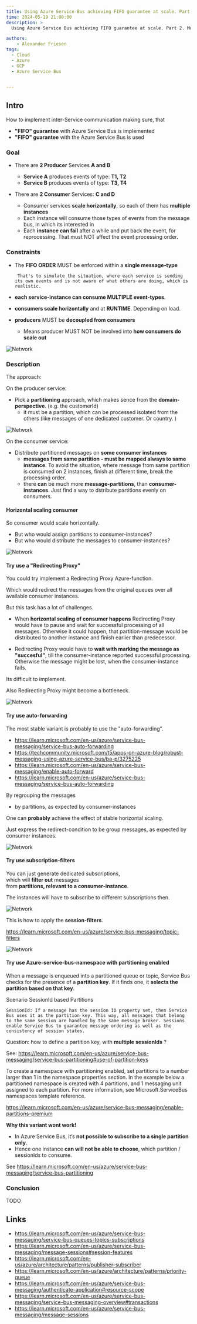```yaml
---
title: Using Azure Service Bus achieving FIFO guarantee at scale. Part 2. Multiple message types per instance.
time: 2024-05-19 21:00:00
description: >
  Using Azure Service Bus achieving FIFO guarantee at scale. Part 2. Multiple message types per instance.

authors:
    - Alexander Friesen
tags:
  - Cloud
  - Azure
  - GCP
  - Azure Service Bus


---
```


## Intro

How to implement inter-Service communication
making sure, that 
 - **"FIFO" guarantee** with  Azure Service Bus is implemented
 - **"FIFO" guarantee** with the Azure Service Bus is used


### Goal

 - There are **2 Producer** Services **A and B**
   - **Service A** produces events of type: **T1, T2**
   - **Service B** produces events of type: **T3, T4**

 - There are **2 Consumer** Services: **C and D**
   - Consumer services **scale horizontally**, so each of them has **multiple instances**
   - Each instance will consume those types of events from the message bus, in which its interested in
   - Each **instance can fail** after a while and put back the event, for reprocessing. That must NOT affect the event processing order.

### Constraints

 - The  **FIFO ORDER** MUST be enforced within a **single message-type**


        That's to simulate the situation, where each service is sending its own events and is not aware of what others are doing, which is realistic.



- **each service-instance can consume MULTIPLE event-types**.
- **consumers scale horizontally** and at **RUNTIME**. Depending on load.
- **producers** MUST be **decoupled from consumers** 
  - Means producer MUST NOT be involved into **how consumers do scale out**



![Network](./article00048/target.drawio.png)


### Description

The approach:

On the producer service:
- Pick a **partitioning** approach, which makes sence from the **domain-perspective**. (e.g. the customerId)
  - it must be a partition, which can be processed isolated from the others (like messages of one dedicated customer. Or country. )

![Network](./article00048/partitioningToOneService-oneinstance.png)


On the consumer service:
- Distribute partitioned messages on **some consumer instances**
  - **messages from same partition - must be mapped always to same instance**. To avoid the situation, where message from same partition is consumed on 2 instances, finish at different time, break the processing order.
  - there **can** be much more **message-partitions**, than **consumer-instances**. Just find a way to dstribute partitions evenly on consumers.


#### Horizontal scaling consumer

So consumer  would scale horizontally.

- But who would assign partitions to consumer-instances?
- But who would distribute the messages to consumer-instances?

![Network](./article00048/partitioningToOneService-multiinstance.png)

#### Try use a "Redirecting Proxy"

You could try implement a Redirecting Proxy Azure-function.

Which would redirect the messages from the original queues
over all available consumer instances.

But this task has a lot of challenges.

- When **horizontal scaling of consumer happens**
Redirecting Proxy would have to pause and wait for successful processing of all messages.
Otherwise it could happen, that partition-message would be distributed to another instance and finish earlier than predecessor.

- Redirecting Proxy would have to **wait
with marking the message as "succesful"**,
till the consumer-instance reported successful processing. Otherwise the message might be lost, when the consumer-instance fails.

Its difficult to implement.

Also Redirecting Proxy might become a bottleneck.

![Network](./article00048/partitioningToOneService-multiinstance-marshaller.png)


#### Try use auto-forwarding

The most stable variant is probably to use the "auto-forwarding".

- <https://learn.microsoft.com/en-us/azure/service-bus-messaging/service-bus-auto-forwarding>
- <https://techcommunity.microsoft.com/t5/apps-on-azure-blog/robust-messaging-using-azure-service-bus/ba-p/3275225>
- <https://learn.microsoft.com/en-us/azure/service-bus-messaging/enable-auto-forward>
- <https://learn.microsoft.com/en-us/azure/service-bus-messaging/service-bus-auto-forwarding>

By regrouping the messages 
- by partitions, as expected by consumer-instances

One can **probably** achieve the effect of stable horizontal scaling.

Just express the redirect-condition to be group messages, as expected by consumer instances.

![Network](./article00048/redirectCondition.png)



#### Try use subscription-filters

You can just generate dedicated subscriptions, <br>
which will **filter out** messages <br>
from **partitions, relevant to a consumer-instance**.

The instances will have to subscribe to different subscriptions then.


![Network](./article00048/partitioningToOneService-multiinstance-subscriptionfilters.png)

This is how to apply the **session-filters**.

<https://learn.microsoft.com/en-us/azure/service-bus-messaging/topic-filters>


![Network](./article00048/sessionFilters.png)


#### Try use Azure-service-bus-namespace with partitioning enabled

When a message is enqueued into a partitioned queue or topic, Service Bus checks for the presence of a **partition key**. If it finds one, it **selects the partition based on that key**.

Scenario SessionId based Partitions

    SessionId: If a message has the session ID property set, then Service Bus uses it as the partition key. This way, all messages that belong to the same session are handled by the same message broker. Sessions enable Service Bus to guarantee message ordering as well as the consistency of session states.


Question: how to define a partition key, with **multiple sessionIds** ?

See:
<https://learn.microsoft.com/en-us/azure/service-bus-messaging/service-bus-partitioning#use-of-partition-keys>

To create a namespace with partitioning enabled, set partitions to a number larger than 1 in the namespace properties section. In the example below a partitioned namespace is created with 4 partitions, and 1 messaging unit assigned to each partition. For more information, see Microsoft.ServiceBus namespaces template reference.


<https://learn.microsoft.com/en-us/azure/service-bus-messaging/enable-partitions-premium>


**Why this variant wont work!**

- In Azure Service Bus, it’s **not possible to subscribe to a single partition only**. 
- Hence one instance **can will not be able to choose**, which partition / sessionIds to consume.

See 
<https://learn.microsoft.com/en-us/azure/service-bus-messaging/service-bus-partitioning>



### Conclusion

TODO



## Links

- https://learn.microsoft.com/en-us/azure/service-bus-messaging/service-bus-queues-topics-subscriptions
- <https://learn.microsoft.com/en-us/azure/service-bus-messaging/message-sessions#session-features>
- <https://learn.microsoft.com/en-us/azure/architecture/patterns/publisher-subscriber>
- <https://learn.microsoft.com/en-us/azure/architecture/patterns/priority-queue>
- <https://learn.microsoft.com/en-us/azure/service-bus-messaging/authenticate-application#resource-scope>
- <https://learn.microsoft.com/en-us/azure/service-bus-messaging/service-bus-messaging-overview#transactions>
- <https://learn.microsoft.com/en-us/azure/service-bus-messaging/message-sessions>

